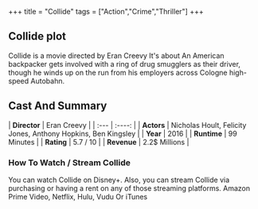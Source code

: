 +++
title = "Collide"
tags = ["Action","Crime","Thriller"]
+++
## Collide plot
Collide is a movie directed by Eran Creevy It's about An American backpacker gets involved with a ring of drug smugglers as their driver, though he winds up on the run from his employers across Cologne high-speed Autobahn.
## Cast And Summary
| **Director**      | Eran Creevy |
    | :---        |    :----:   |
    |  **Actors** | Nicholas Hoult, Felicity Jones, Anthony Hopkins, Ben Kingsley |
    | **Year**   | 2016    |
    |  **Runtime** | 99 Minutes |
    |  **Rating** | 5.7 / 10 | 
    |  **Revenue** | 2.2$ Millions |
### How To Watch / Stream Collide
You can watch Collide on Disney+.
Also, you can stream Collide via purchasing or having a rent on any of those streaming platforms.
Amazon Prime Video, Netflix, Hulu, Vudu Or iTunes